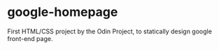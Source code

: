 # google-homepageFirst HTML/CSS project by the Odin Project, to statically design google front-end page.